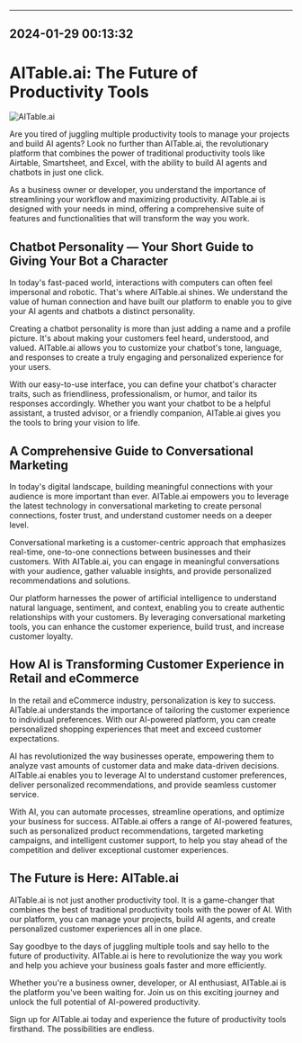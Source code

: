 

---------------------------------------------
2024-01-29 00:13:32
---------------------------------------------

# AITable.ai: The Future of Productivity Tools

![AITable.ai](https://www.example.com/aitable_image.jpg)

Are you tired of juggling multiple productivity tools to manage your projects and build AI agents? Look no further than AITable.ai, the revolutionary platform that combines the power of traditional productivity tools like Airtable, Smartsheet, and Excel, with the ability to build AI agents and chatbots in just one click.

As a business owner or developer, you understand the importance of streamlining your workflow and maximizing productivity. AITable.ai is designed with your needs in mind, offering a comprehensive suite of features and functionalities that will transform the way you work.

## Chatbot Personality — Your Short Guide to Giving Your Bot a Character

In today's fast-paced world, interactions with computers can often feel impersonal and robotic. That's where AITable.ai shines. We understand the value of human connection and have built our platform to enable you to give your AI agents and chatbots a distinct personality.

Creating a chatbot personality is more than just adding a name and a profile picture. It's about making your customers feel heard, understood, and valued. AITable.ai allows you to customize your chatbot's tone, language, and responses to create a truly engaging and personalized experience for your users.

With our easy-to-use interface, you can define your chatbot's character traits, such as friendliness, professionalism, or humor, and tailor its responses accordingly. Whether you want your chatbot to be a helpful assistant, a trusted advisor, or a friendly companion, AITable.ai gives you the tools to bring your vision to life.

## A Comprehensive Guide to Conversational Marketing

In today's digital landscape, building meaningful connections with your audience is more important than ever. AITable.ai empowers you to leverage the latest technology in conversational marketing to create personal connections, foster trust, and understand customer needs on a deeper level.

Conversational marketing is a customer-centric approach that emphasizes real-time, one-to-one connections between businesses and their customers. With AITable.ai, you can engage in meaningful conversations with your audience, gather valuable insights, and provide personalized recommendations and solutions.

Our platform harnesses the power of artificial intelligence to understand natural language, sentiment, and context, enabling you to create authentic relationships with your customers. By leveraging conversational marketing tools, you can enhance the customer experience, build trust, and increase customer loyalty.

## How AI is Transforming Customer Experience in Retail and eCommerce

In the retail and eCommerce industry, personalization is key to success. AITable.ai understands the importance of tailoring the customer experience to individual preferences. With our AI-powered platform, you can create personalized shopping experiences that meet and exceed customer expectations.

AI has revolutionized the way businesses operate, empowering them to analyze vast amounts of customer data and make data-driven decisions. AITable.ai enables you to leverage AI to understand customer preferences, deliver personalized recommendations, and provide seamless customer service.

With AI, you can automate processes, streamline operations, and optimize your business for success. AITable.ai offers a range of AI-powered features, such as personalized product recommendations, targeted marketing campaigns, and intelligent customer support, to help you stay ahead of the competition and deliver exceptional customer experiences.

## The Future is Here: AITable.ai

AITable.ai is not just another productivity tool. It is a game-changer that combines the best of traditional productivity tools with the power of AI. With our platform, you can manage your projects, build AI agents, and create personalized customer experiences all in one place.

Say goodbye to the days of juggling multiple tools and say hello to the future of productivity. AITable.ai is here to revolutionize the way you work and help you achieve your business goals faster and more efficiently.

Whether you're a business owner, developer, or AI enthusiast, AITable.ai is the platform you've been waiting for. Join us on this exciting journey and unlock the full potential of AI-powered productivity.

Sign up for AITable.ai today and experience the future of productivity tools firsthand. The possibilities are endless.